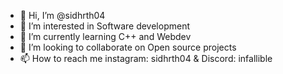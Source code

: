 - 👋 Hi, I’m @sidhrth04
- 👀 I’m interested in Software development
- 🌱 I’m currently learning C++ and Webdev
- 💞️ I’m looking to collaborate on Open source projects
- 📫 How to reach me instagram: sidhrth04 & Discord: infallible
<!---
sidhrth04/sidhrth04 is a ✨ special ✨ repository because its `README.md` (this file) appears on your GitHub profile.
You can click the Preview link to take a look at your changes.
--->
